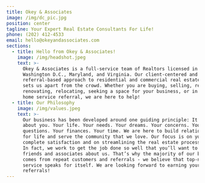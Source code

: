```yaml
---
title: Okey & Associates
image: /img/dc_pic.jpg
position: center
tagline: Your Expert Real Estate Consultants For Life!
phone: (202) 412-4533
email: hello@okeyandassociates.com
sections:
  - title: Hello from Okey & Associates!
    image: /img/headshot.jpeg
    text: >-
      Okey & Associates is a full-service team of Realtors licensed in
      Washington D.C., Maryland, and Virginia. Our client-centered and
      referral-based approach to residential and commercial real estate is what
      sets us apart from the crowd. Whether you are buying, selling, renting,
      renovating, relocating, seeking a space for your business, or in need of a
      home service referral, we are here to help!
  - title: Our Philosophy
    image: /img/values.jpeg
    text: >-
      Our business has been developed around one guiding principle: It’s all
      about you. Your life. Your needs. Your dreams. Your concerns. Your
      questions. Your finances. Your time. We are here to build relationships
      for life and serve the community that we love. Our focus is on your
      complete satisfaction and on streamlining the real estate process for you.
      In fact, we work to get the job done so well that you’ll want to tell your
      friends and associates about us. That’s why the majority of our business
      comes from repeat customers and referrals - we believe that top-notch
      service speaks for itself. We are looking forward to earning your
      referrals!
---
```


